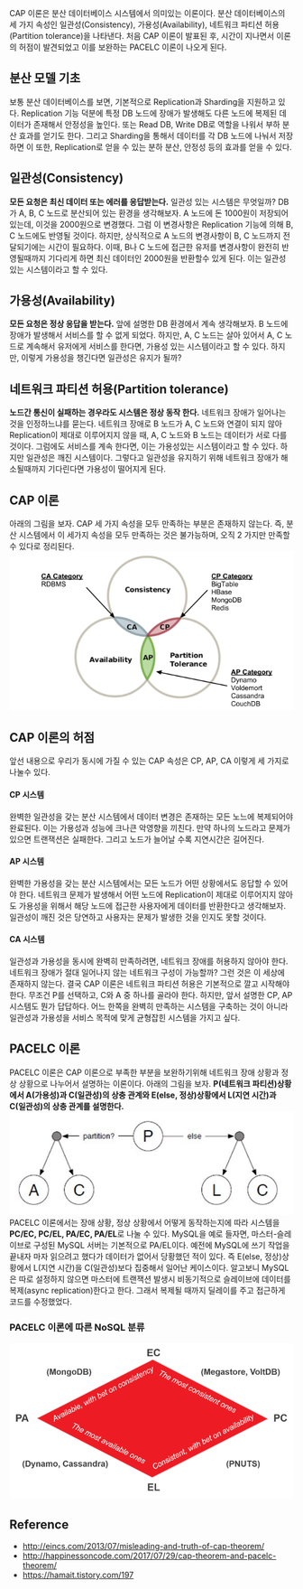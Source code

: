 CAP 이론은 분산 데이터베이스 시스템에서 의미있는 이론이다. 분산 데이터베이스의 세 가지 속성인 일관성(Consistency), 가용성(Availability), 네트워크 파티션 허용(Partition tolerance)을 나타낸다. 처음 CAP 이론이 발표된 후, 시간이 지나면서 이론의 허점이 발견되었고 이를 보완하는 PACELC 이론이 나오게 된다.

## 분산 모델 기초
보통 분산 데이터베이스를 보면, 기본적으로 Replication과 Sharding을 지원하고 있다. Replication 기능 덕분에 특정 DB 노드에 장애가 발생해도 다른 노드에 복제된 데이터가 존재해서 안정성을 높인다. 또는 Read DB, Write DB로 역할을 나워서 부하 분산 효과를 얻기도 한다. 그리고 Sharding을 통해서 데이터를 각 DB 노드에 나눠서 저장하면 이 또한, Replication로 얻을 수 있는 분하 분산, 안정성 등의 효과를 얻을 수 있다.

## 일관성(Consistency)
**모든 요청은 최신 데이터 또는 에러를 응답받는다.**
일관성 있는 시스템은 무엇일까? DB가 A, B, C 노드로 분산되어 있는 환경을 생각해보자. A 노드에 돈 1000원이 저장되어 있는데, 이것을 2000원으로 변경했다. 그럼 이 변경사항은 Replication 기능에 의해 B, C 노드에도 반영될 것이다. 하지만, 상식적으로 A 노드의 변경사항이 B, C 노드까지 전달되기에는 시간이 필요하다. 이때, B나 C 노드에 접근한 유저를 변경사항이 완전히 반영될때까지 기다리게 하면 최신 데이터인 2000원을 반환할수 있게 된다. 이는 일관성 있는 시스템이라고 할 수 있다.

## 가용성(Availability)
**모든 요청은 정상 응답을 받는다.**
앞에 설명한 DB 환경에서 계속 생각해보자. B 노드에 장애가 발생해서 서비스를 할 수 없게 되었다. 하지만, A, C 노드는 살아 있어서 A, C 노드로 계속해서 유저에게 서비스를 한다면, 가용성 있는 시스템이라고 할 수 있다. 하지만, 이렇게 가용성을 챙긴다면 일관성은 유지가 될까?

## 네트워크 파티션 허용(Partition tolerance)
**노드간 통신이 실패하는 경우라도 시스템은 정상 동작 한다.**
네트워크 장애가 일어나는 것을 인정하느냐를 묻는다. 네트워크 장애로 B 노드가 A, C 노드와 연결이 되지 않아 Replication이 제대로 이루어지지 않을 때, A, C 노드와 B 노드는 데이터가 서로 다를 것이다. 그럼에도 서비스를 계속 한다면, 이는 가용성있는 시스템이라고 할 수 있다. 하지만 일관성은 깨진 시스템이다. 그렇다고 일관성을 유지하기 위해 네트워크 장애가 해소될때까지 기다린다면 가용성이 떨어지게 된다.

## CAP 이론
아래의 그림을 보자. CAP 세 가지 속성을 모두 만족하는 부분은 존재하지 않는다. 즉, 분산 시스템에서 이 세가지 속성을 모두 만족하는 것은 불가능하며, 오직 2 가지만 만족할 수 있다로 정리된다.
![CAP theorem](truth-of-cap-theorem-diagram.png)

## CAP 이론의 허점
앞선 내용으로 우리가 동시에 가질 수 있는 CAP 속성은 CP, AP, CA 이렇게 세 가지로 나눌수 있다.
#### CP 시스템
완벽한 일관성을 갖는 분산 시스템에서 데이터 변경은 존재하는 모든 노느에 복제되어야 완료된다. 이는 가용성과 성능에 크나큰 악영향을 끼친다. 만약 하나의 노드라고 문제가 있으면 트랜잭션은 실패한다. 그리고 노드가 늘어날 수록 지연시간은 길어진다.
#### AP 시스템
완벽한 가용성을 갖는 분산 시스템에서는 모든 노드가 어떤 상황에서도 응답할 수 있어야 한다. 네트워크 문제가 발생해서 어떤 노드에 Replication이 제대로 이루어지지 않아도 가용성을 위해서 해당 노드에 접근한 사용자에게 데이터를 반환한다고 생각해보자. 일관성이 깨진 것은 당연하고 사용자는 문제가 발생한 것을 인지도 못할 것이다.
#### CA 시스템
일관성과 가용성을 동시에 완벽히 만족하려면, 네트워크 장애를 허용하지 않아야 한다. 네트워크 장애가 절대 일어나지 않는 네트워크 구성이 가능할까? 그런 것은 이 세상에 존재하지 않는다. 결국 CAP 이론은 네트워크 파티션 허용은 기본적으로 깔고 시작해야 한다. 무조건 P를 선택하고, C와 A 중 하나를 골라야 한다. 하지만, 앞서 설명한 CP, AP 시스템도 뭔가 답답하다. 어느 한쪽을 완벽히 만족하는 시스템을 구축하는 것이 아니라 일관성과 가용성을 서비스 목적에 맞게 균형잡힌 시스템을 가지고 싶다.

## PACELC 이론
PACELC 이론은 CAP 이론으로 부족한 부분을 보완하기위해 네트워크 장애 상황과 정상 상황으로 나누어서 설명하는 이론이다. 아래의 그림을 보자. **P(네트워크 파티션)상황에서 A(가용성)과 C(일관성)의 상충 관계와 E(else, 정상)상황에서 L(지연 시간)과 C(일관성)의 상충 관계를 설명한다.**
![PACELC theorem](truth-of-cap-theorem-pacelc.jpg)
PACELC 이론에서는 장애 상황, 정상 상황에서 어떻게 동작하는지에 따라 시스템을 **PC/EC, PC/EL, PA/EC, PA/EL**로 나눌 수 있다. MySQL을 예로 들자면, 마스터-슬레이브로 구성된 MySQL 서버는 기본적으로 PA/EL이다. 예전에 MySQL에 쓰기 작업을 끝내자 마자 읽으려고 했다가 데이터가 없어서 당황했던 적이 있다. 즉 E(else, 정상)상황에서 L(지연 시간)을 C(일관성)보다 집중해서 일어난 케이스이다. 알고보니 MySQL은 따로 설정하지 않으면 마스터에 트랜잭션 발생시 비동기적으로 슬레이브에 데이터를 복제(async replication)한다고 한다. 그래서 복제될 때까지 딜레이를 주고 접근하게 코드를 수정했었다.

### PACELC 이론에 따른 NoSQL 분류
![PACELC nosql](pacelc-scheme.png)

## Reference
* http://eincs.com/2013/07/misleading-and-truth-of-cap-theorem/
* http://happinessoncode.com/2017/07/29/cap-theorem-and-pacelc-theorem/
* https://hamait.tistory.com/197
